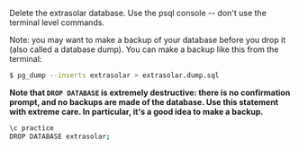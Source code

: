Delete the extrasolar database. Use the psql console -- don't use the terminal level commands.

Note: you may want to make a backup of your database before you drop it (also called a database dump). You can make a backup like this from the terminal:
```bash
$ pg_dump --inserts extrasolar > extrasolar.dump.sql
```
**Note that `DROP DATABASE` is extremely destructive: there is no confirmation prompt, and no backups are made of the database. Use this statement with extreme care. In particular, it's a good idea to make a backup.**

```bash
\c practice
DROP DATABASE extrasolar;
```